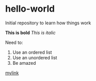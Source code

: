 # hello-world
Initial repository to learn how things work


**This is bold**
*This is italic*

Need to:
1) Use an ordered list
2) Use an unordered list
3) Be amazed

[mylink](http://github.com)

